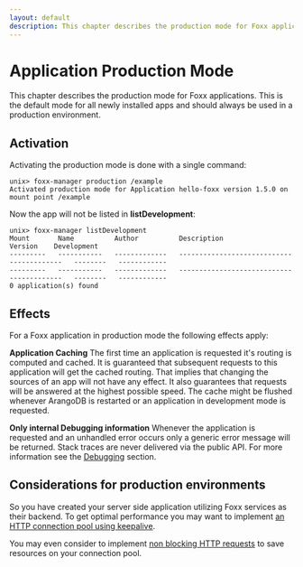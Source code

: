 ```yaml
---
layout: default
description: This chapter describes the production mode for Foxx applications
---
```

Application Production Mode
===========================

This chapter describes the production mode for Foxx applications.
This is the default mode for all newly installed apps and should always be used in a production environment.

Activation
----------

Activating the production mode is done with a single command:

```
unix> foxx-manager production /example
Activated production mode for Application hello-foxx version 1.5.0 on mount point /example
```

Now the app will not be listed in **listDevelopment**:

```
unix> foxx-manager listDevelopment
Mount       Name          Author          Description                                 Version    Development
---------   -----------   -------------   -----------------------------------------   --------   ------------
---------   -----------   -------------   -----------------------------------------   --------   ------------
0 application(s) found
```

Effects
-------

For a Foxx application in production mode the following effects apply:

**Application Caching**
The first time an application is requested it's routing is computed and cached.
It is guaranteed that subsequent requests to this application will get the cached routing.
That implies that changing the sources of an app will not have any effect.
It also guarantees that requests will be answered at the highest possible speed.
The cache might be flushed whenever ArangoDB is restarted or an application in development mode is requested.

**Only internal Debugging information**
Whenever the application is requested and an unhandled error occurs only a generic error message will be returned.
Stack traces are never delivered via the public API.
For more information see the [Debugging](foxx-production-debugging.html) section.


Considerations for production environments
------------------------------------------

So you have created your server side application utilizing Foxx services as their backend. 
To get optimal performance you may want to implement [an HTTP connection pool using keepalive](general-http.html#http-keep-alive).

You may even consider to implement [non blocking HTTP requests](general-http.html#blocking-vs-non-blocking-http-requests) to save resources on your connection pool.
